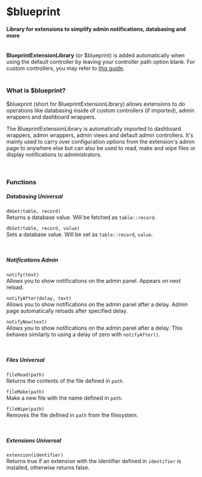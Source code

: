 # $blueprint
<h4 class="fw-light">Library for extensions to simplify admin notifications, databasing and more</h4><br/>

<div class="alert alert-dark" role="alert">
  <i class="bi bi-currency-dollar me-2 mt-1 mb-1" style="font-size:23px; float: left;"></i>
  <div class="ps-3 ms-3"><b>BlueprintExtensionLibrary</b> (or $blueprint) is added automatically when using the default controller by leaving your controller path option blank. For custom controllers, you may refer to <a href="?page=developing-extensions/Custom-controllers" class="alert-link">this guide</a>.</div>
</div>
<br/>

### **What is $blueprint?**
\$blueprint (short for BlueprintExtensionLibrary) allows extensions to do operations like databasing inside of custom controllers (if imported), admin wrappers and dashboard wrappers.

The BlueprintExtensionLibrary is automatically imported to dashboard wrappers, admin wrappers, admin views and default admin controllers. It's mainly used to carry over configuration options from the extension's admin page to anywhere else but can also be used to read, make and wipe files or display notifications to administrators.

<br/>

### **Functions**

##### Databasing <span class="badge bg-primary-subtle text-primary-emphasis rounded-pill">Universal</span>
`dbGet(table, record)`\
Returns a database value. Will be fetched as `table::record`.

`dbSet(table, record, value)`\
Sets a database value. Will be set as `table::record`, `value`.

<br/>

##### Notifications <span class="badge bg-secondary-subtle text-secondary-emphasis rounded-pill">Admin</span>
`notify(text)`\
Allows you to show notifications on the admin panel. Appears on next reload.

`notifyAfter(delay, text)`\
Allows you to show notifications on the admin panel after a delay. Admin page automatically reloads after specified delay.

`notifyNow(text)`\
Allows you to show notifications on the admin panel after a delay. This behaves similarly to using a delay of zero with `notifyAfter()`.

<br/>

##### Files <span class="badge bg-primary-subtle text-primary-emphasis rounded-pill">Universal</span>
`fileRead(path)`\
Returns the contents of the file defined in `path`.

`fileMake(path)`\
Make a new file with the name defined in `path`.

`fileWipe(path)`\
Removes the file defined in `path` from the filesystem.

<br/>

##### Extensions <span class="badge bg-primary-subtle text-primary-emphasis rounded-pill">Universal</span>
`extension(identifier)` <tag type="new" content="beta-316A3"/></tag>\
Returns true if an extension with the identifier defined in `identifier` is installed, otherwise returns false.
